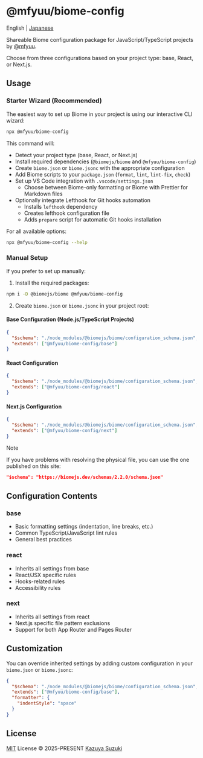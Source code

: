 # @mfyuu/biome-config

English | [Japanese](./README.ja.md)

Shareable Biome configuration package for JavaScript/TypeScript projects by [@mfyuu](https://github.com/mfyuu).

Choose from three configurations based on your project type: base, React, or Next.js.

## Usage

### Starter Wizard (Recommended)

The easiest way to set up Biome in your project is using our interactive CLI wizard:

```bash
npx @mfyuu/biome-config
```

This command will:

- Detect your project type (base, React, or Next.js)
- Install required dependencies (`@biomejs/biome` and `@mfyuu/biome-config`)
- Create `biome.json` or `biome.jsonc` with the appropriate configuration
- Add Biome scripts to your `package.json` (`format`, `lint`, `lint-fix`, `check`)
- Set up VS Code integration with `.vscode/settings.json`
  - Choose between Biome-only formatting or Biome with Prettier for Markdown files
- Optionally integrate Lefthook for Git hooks automation
  - Installs `lefthook` dependency
  - Creates lefthook configuration file
  - Adds `prepare` script for automatic Git hooks installation

For all available options:

```bash
npx @mfyuu/biome-config --help
```

### Manual Setup

If you prefer to set up manually:

1. Install the required packages:

```bash
npm i -D @biomejs/biome @mfyuu/biome-config
```

2. Create `biome.json` or `biome.jsonc` in your project root:

#### Base Configuration (Node.js/TypeScript Projects)

```json
{
  "$schema": "./node_modules/@biomejs/biome/configuration_schema.json",
  "extends": ["@mfyuu/biome-config/base"]
}
```

#### React Configuration

```json
{
  "$schema": "./node_modules/@biomejs/biome/configuration_schema.json",
  "extends": ["@mfyuu/biome-config/react"]
}
```

#### Next.js Configuration

```json
{
  "$schema": "./node_modules/@biomejs/biome/configuration_schema.json",
  "extends": ["@mfyuu/biome-config/next"]
}
```

> [!note]
> If you have problems with resolving the physical file, you can use the one published on this site:
>
> ```json
> "$schema": "https://biomejs.dev/schemas/2.2.0/schema.json"
> ```

## Configuration Contents

### base

- Basic formatting settings (indentation, line breaks, etc.)
- Common TypeScript/JavaScript lint rules
- General best practices

### react

- Inherits all settings from base
- React/JSX specific rules
- Hooks-related rules
- Accessibility rules

### next

- Inherits all settings from react
- Next.js specific file pattern exclusions
- Support for both App Router and Pages Router

## Customization

You can override inherited settings by adding custom configuration in your `biome.json` or `biome.jsonc`:

```json
{
  "$schema": "./node_modules/@biomejs/biome/configuration_schema.json",
  "extends": ["@mfyuu/biome-config/base"],
  "formatter": {
    "indentStyle": "space"
  }
}
```

## License

[MIT](./LICENSE) License © 2025-PRESENT [Kazuya Suzuki](https://github.com/mfyuu)
